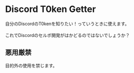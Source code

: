 # Discord T0ken Getter
自分のDiscordのT0kenを知りたい！っていうときに使えます。<br><br>
これでDiscordのセルボ開発がはかどるのではないでしょうか？

## 悪用厳禁
目的外の使用を禁じます。
